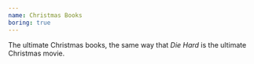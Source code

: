 ```yaml
---
name: Christmas Books
boring: true
---
```


The ultimate Christmas books, the same way that *Die Hard* is the ultimate Christmas movie.
